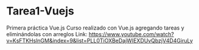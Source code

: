 # Tarea1-Vuejs
Primera práctica Vue.js
Curso realizado con Vue.js agregando tareas y eliminándolas con arreglos
Link: https://www.youtube.com/watch?v=KsFTKHslnGM&index=9&list=PLL0TiOXBeDajWIEXDUvQbzjV4D4GiruLy
